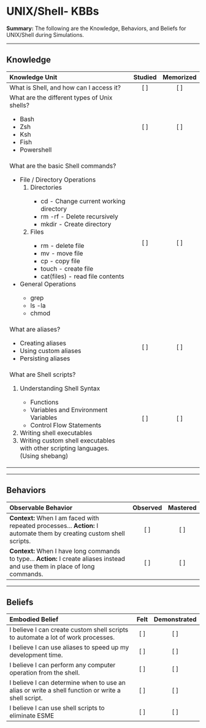# UNIX/Shell- KBBs
**Summary:** The following are the Knowledge, Behaviors, and Beliefs for UNIX/Shell during Simulations.

----------
## **Knowledge**


| Knowledge Unit   |      Studied      | Memorized |
|:-------------|:------------------:|:--------:|
| What is Shell, and how can I access it? | [ ] | [ ]  |
| What are the different types of Unix shells? <ul><li>Bash</li><li>Zsh</li><li>Ksh</li><li>Fish</li><li>Powershell</li></ul>| [ ] | [ ]|
| What are the basic Shell commands? <ul><li>File / Directory Operations <ol><li>Directories</li><ul><li>cd - Change current working directory</li><li>rm -rf - Delete recursively</li><li>mkdir - Create directory</li></ul><li>Files</li><ul><li>rm - delete file</li><li>mv - move file</li><li>cp - copy file</li><li>touch - create file</li><li>cat(files) - read file contents</li></ul></ol><li>General Operations</li><ul><li> grep</li><li>ls -la</li><li>chmod</li></ul> | [ ]| [ ]|
| What are aliases? <ul><li>Creating aliases</li><li>Using custom aliases</li><li>Persisting aliases</li></ul>| [ ] |    [ ] |
| What are Shell scripts? <ol><li>Understanding Shell Syntax</li><ul><li>Functions</li><li>Variables and Environment Variables </li><li>Control Flow Statements</li></ul><li>Writing shell executables</li><li>Writing custom shell executables with other scripting languages.(Using shebang)</li></ol> | [ ] |    [ ] |


----------


## **Behaviors**

| Observable Behavior   |      Observed      | Mastered |
|:-------------|:------------------:|:--------:|
| **Context:** When I am faced with repeated processes... **Action:** I automate them by creating custom shell scripts. | [ ] | [ ]  |
| **Context:** When I have long commands to type... **Action:** I create aliases instead and use them in place of long commands. |   [ ]   |   [ ] |

----------


## **Beliefs**


| Embodied Belief   |      Felt      | Demonstrated |
|:-------------|:------------------:|:--------:|
| I believe I can create custom shell scripts to automate a lot of work processes. | [ ] | [ ]  |
| I believe I can use aliases to speed up my development time. |   [ ]   |   [ ] |
| I believe I can perform any computer operation from the shell. |   [ ]   |   [ ] |
| I believe I can determine when to use an alias or write a shell function or write a shell script. |   [ ]   |   [ ] |
| I believe I can use shell scripts to eliminate ESME |   [ ]   |   [ ] |